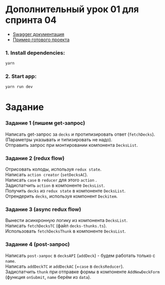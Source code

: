 # Дополнительный урок 01 для спринта 04

- [Swagger документация](https://api.flashcards.andrii.es/docs)
- [Пример готового проекта](https://04-sprint-01-add-lesson-flashcards.vercel.app/)

### 1. Install dependencies:

```bash
yarn
```

### 2. Start app:

```bash
yarn run dev
```

# Задание

### Задание 1 (пишем get-запрос)

Написать get-запрос за `decks` и протипизировать ответ (`fetchDecks`). (Параметры указывать и типизировать не надо).<br>
Отправить запрос при монтировании компонента `DecksList`.

### Задание 2 (redux flow)

Отрисовать колоды, используя `redux state`.<br>
Написать `action creator` (`setDecksAC`).<br>
Написать `case` в `reducer` для этоrо `action` .<br>
Задиспатчить `action` в компоненте `DecksList`.<br>
Получить `decks` из `redux state` в компоненте `DecksList`.<br>
Отрендерить `decks`, используя компонент `Deckitem`.

### Задание 3 (async redux flow)

Вынести асинхронную логику из компонента `DecksList`.<br>
Написать `fetchDecksTC` (файл `decks-thunks.ts`).<br>
Использовать `fetchDecksThunk` в компоненте `DecksList`.

### Задание 4 (post-запрос)

Написать `post-запрос` в `decksAPI` (`addDeck`) - будем работать только с `name`.<br>
Написать `addDeckTC` и `addDeckAC` (+`case` в `decksReducer`).<br>
Задиспатчить `thunk` при отправке формы в компоненте `AddNewDeckForm` (функция `onSubmit`, `name` берём из `data`).
